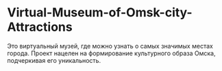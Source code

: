 # Virtual-Museum-of-Omsk-city-Attractions
Это виртуальный музей, где можно узнать о самых значимых местах города. Проект нацелен на формирование культурного образа Омска, подчеркивая его уникальность.
